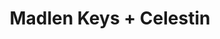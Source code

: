 ---
layout: post
category: concert
title: Madlen Keys + Celestin
artists: 
- Madlen Keys
- Celestin
place: 
- La Boule Noire
country: France
city: Paris
---